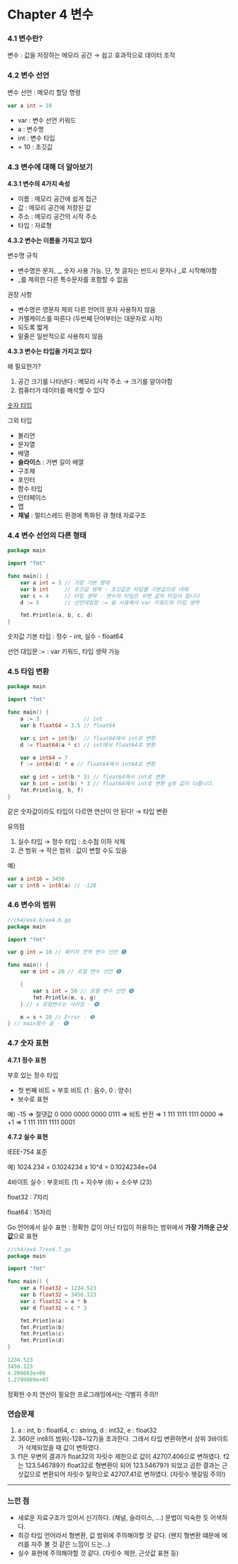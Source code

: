 # Chapter 4 변수

### 4.1 변수란?

변수 : 값을 저장하는 메모리 공간 → 쉽고 효과적으로 데이터 조작

### 4.2 변수 선언

변수 선언 : 메모리 할당 명령

```go
var a int = 10
```

- var : 변수 선언 키워드
- a : 변수명
- int : 변수 타입
- = 10 : 초깃값

### 4.3 변수에 대해 더 알아보기

**4.3.1 변수의 4가지 속성**

- 이름 : 메모리 공간에 쉽게 접근
- 값 : 메모리 공간에 저장된 값
- 주소 : 메모리 공간의 시작 주소
- 타입 : 자료형

**4.3.2 변수는 이름을 가지고 있다**

변수명 규칙

- 변수명은 문자, _, 숫자 사용 가능. 단, 첫 글자는 반드시 문자나 _로 시작해야함
- _를 제외한 다른 특수문자를 포함할 수 없음

권장 사항

- 변수명은 영문자 제외 다른 언어의 문자 사용하지 않음
- 카멜케이스를 따른다 (두번째 단어부터는 대문자로 시작)
- 되도록 짧게
- 밑줄은 일반적으로 사용하지 않음

**4.3.3 변수는 타입을 가지고 있다**

왜 필요한가? 

1. 공간 크기를 나타낸다 : 메모리 시작 주소 → 크기를 알아야함
2. 컴퓨터가 데이터를 해석할 수 있다

[숫자 타입](https://www.notion.so/d42b4d8147ac488c90dfca29af255538)

그외 타입

- 불리언
- 문자열
- 배열
- **슬라이스** : 가변 길이 배열
- 구조체
- 포인터
- 함수 타입
- 인터페이스
- 맵
- **채널** : 멀티스레드 환경에 특화된 큐 형태 자료구조

### 4.4 변수 선언의 다른 형태

```go
package main

import "fmt"

func main() {
	var a int = 3 // 가장 기본 형태
	var b int     // 초깃값 생략 - 초깃값은 타입별 기본값으로 대체
	var c = 4     // 타입 생략 - 변수의 타입은 우변 값의 타입이 됩니다
	d := 5        // 선언대입문 := 을 사용해서 var 키워드와 타입 생략

	fmt.Println(a, b, c, d)
}
```

숫자값 기본 타입 : 정수 - int, 실수 - float64

선언 대입문 := : var 키워드, 타입 생략 가능

### 4.5 타입 변환

```go
package main

import "fmt"

func main() {
	a := 3              // int
	var b float64 = 3.5 // float64

	var c int = int(b)  // float64에서 int로 변환
	d := float64(a * c) // int에서 float64로 변환

	var e int64 = 7
	f := int64(d) * e // float64에서 int64로 변환

	var g int = int(b * 3) // float64에서 int로 변환
	var h int = int(b) * 3 // float64에서 int로 변환 g와 값이 다릅니다.
	fmt.Println(g, h, f)
}
```

같은 숫자값이라도 타입이 다르면 연산이 안 된다! → 타입 변환

유의점

1. 실수 타입 → 정수 타입 : 소수점 이하 삭제
2. 큰 범위 → 작은 범위 : 값이 변할 수도 있음

예) 

```go
var a int16 = 3456
var c int8 = int8(a) // -128
```

### 4.6 변수의 범위

```go
//ch4/ex4.6/ex4.6.go
package main

import "fmt"

var g int = 10 // 패키지 전역 변수 선언 ❶

func main() {
	var m int = 20 // 로컬 변수 선언 ❷

	{
		var s int = 50 // 로컬 변수 선언 ❸
		fmt.Println(m, s, g)
	} // s 로컬변수는 사라짐 - ❹

	m = s + 20 // Error - ➎
} // main함수 끝 - ➏
```

### 4.7 숫자 표현

**4.7.1 정수 표현**

부호 있는 정수 타입 

- 첫 번째 비트 = 부호 비트 (1 : 음수, 0 : 양수)
- 보수로 표현

예) -15 ⇒ 절댓값 0 000 0000 0000 0111 ⇒ 비트 반전 ⇒ 1 111 1111 1111 0000 ⇒ +1 ⇒ 1 111 1111 1111 0001

**4.7.2 실수 표현**

IEEE-754 표준

예) 1024.234 = 0.1024234 x 10^4 = 0.1024234e+04

4바이트 실수 : 부호비트 (1) + 지수부 (8) + 소수부 (23)

float32 : 7자리

float64 : 15자리

Go 언어에서 실수 표현 : 정확한 값이 아닌 타입이 허용하는 범위에서 **가장 가까운 근삿값**으로 표현

```go
//ch4/ex4.7/ex4.7.go
package main

import "fmt"

func main() {
	var a float32 = 1234.523
	var b float32 = 3456.123
	var c float32 = a * b
	var d float32 = c * 3

	fmt.Println(a)
	fmt.Println(b)
	fmt.Println(c)
	fmt.Println(d)
}
```

```go
1234.523
3456.123
4.266663e+06
1.2799989e+07
```

정확한 수치 연산이 필요한 프로그래밍에서는 각별히 주의!!

### 연습문제

1. a : int, b : float64, c : string, d : int32, e : float32
2. 360은 int8의 범위(-128~127)을 초과한다. 그래서 타입 변환하면서 상위 3바이트가 삭제되었을 때 값이 변하였다.
3. f1은 우변의 결과가 float32의 자릿수 제한으로 값이 42707.406으로 변하였다. f2는 123.546789가 float32로 형변환이 되어 123.54679가 되었고 곱한 결과는 근삿값으로 변환되어 자릿수 탈락으로 42707.41로 변하였다. (자릿수 헷갈림 주의!)

*****
### 느낀 점
- 새로운 자료구조가 있어서 신기하다. (채널, 슬라이스, ...) 문법이 익숙한 듯 어색하다. 
- 최강 타입 언어라서 형변환, 값 범위에 주의해야할 것 같다. (왠지 형변환 떄문에 에러를 자주 볼 것 같은 느낌이 드는...) 
- 실수 표현에 주의해야할 것 같다. (자릿수 제한, 근삿값 표현 등) 
